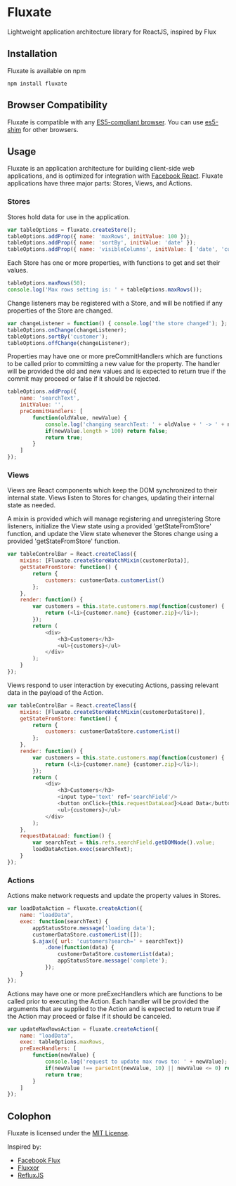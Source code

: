 # Fluxate
Lightweight application architecture library for ReactJS, inspired by Flux

## Installation

Fluxate is available on npm

    npm install fluxate

## Browser Compatibility

Fluxate is compatible with any [ES5-compliant browser](http://kangax.github.io/compat-table/es5/). You can use [es5-shim](https://github.com/es-shims/es5-shim) for other browsers.

## Usage

Fluxate is an application architecture for building client-side web applications, and is optimized for integration with [Facebook React](http://facebook.github.io/react/). Fluxate applications have three major parts: Stores, Views, and Actions.

### Stores

Stores hold data for use in the application.

```javascript
var tableOptions = fluxate.createStore();
tableOptions.addProp({ name: 'maxRows', initValue: 100 });
tableOptions.addProp({ name: 'sortBy', initValue: 'date' });
tableOptions.addProp({ name: 'visibleColumns', initValue: [ 'date', 'customer', 'amount' ] });
```

Each Store has one or more properties, with functions to get and set their values.

```javascript
tableOptions.maxRows(50);
console.log('Max rows setting is: ' + tableOptions.maxRows());
```

Change listeners may be registered with a Store, and will be notified if any properties of the Store are changed.
```javascript
var changeListener = function() { console.log('the store changed'); };
tableOptions.onChange(changeListener);
tableOptions.sortBy('customer');
tableOptions.offChange(changeListener);
```

Properties may have one or more preCommitHandlers which are functions to be called prior to committing a new value for the property. The handler will be provided the old and new values and is expected to return true if the commit may proceed or false if it should be rejected.
```javascript
tableOptions.addProp({
    name: 'searchText',
    initValue: '',
    preCommitHandlers: [
        function(oldValue, newValue) {
            console.log('changing searchText: ' + oldValue + ' -> ' + newValue);
            if(newValue.length > 100) return false;
            return true;
        }
    ]
});
```

### Views

Views are React components which keep the DOM synchronized to their internal state. Views listen to Stores for changes, updating their internal state as needed. 

A mixin is provided which will manage registering and unregistering Store listeners, initialize the View state using a provided 'getStateFromStore' function, and update the View state whenever the Stores change using a provided 'getStateFromStore' function.

```javascript
var tableControlBar = React.createClass({
    mixins: [Fluxate.createStoreWatchMixin(customerData)],
    getStateFromStore: function() {
        return {
            customers: customerData.customerList()
        };
    },
    render: function() {
        var customers = this.state.customers.map(function(customer) {
            return (<li>{customer.name} {customer.zip}</li>);
        });
        return (
            <div>
                <h3>Customers</h3>
                <ul>{customers}</ul>
            </div>
        );
    }
});
```

Views respond to user interaction by executing Actions, passing relevant data in the payload of the Action.

```javascript
var tableControlBar = React.createClass({
    mixins: [Fluxate.createStoreWatchMixin(customerDataStore)],
    getStateFromStore: function() {
        return {
            customers: customerDataStore.customerList()
        };
    },
    render: function() {
        var customers = this.state.customers.map(function(customer) {
            return (<li>{customer.name} {customer.zip}</li>);
        });
        return (
            <div>
                <h3>Customers</h3>
                <input type='text' ref='searchField'/>
                <button onClick={this.requestDataLoad}>Load Data</button>
                <ul>{customers}</ul>
            </div>
        );
    },
    requestDataLoad: function() {
        var searchText = this.refs.searchField.getDOMNode().value;
        loadDataAction.exec(searchText);
    }
});
```


### Actions

Actions make network requests and update the property values in Stores.

```javascript
var loadDataAction = fluxate.createAction({
    name: "loadData",
    exec: function(searchText) {
        appStatusStore.message('loading data');
        customerDataStore.customerList([]);
        $.ajax({ url: 'customers?search=' + searchText})
            .done(function(data) {
                customerDataStore.customerList(data);
                appStatusStore.message('complete');
            });
    }
});
```

Actions may have one or more preExecHandlers which are functions to be called prior to executing the Action. Each handler will be provided the arguments that are supplied to the Action and is expected to return true if the Action may proceed or false if it should be canceled.

```javascript
var updateMaxRowsAction = fluxate.createAction({
    name: "loadData",
    exec: tableOptions.maxRows,
    preExecHandlers: [
        function(newValue) {
            console.log('request to update max rows to: ' + newValue);
            if(newValue !== parseInt(newValue, 10) || newValue <= 0) return false;
            return true;
        }
    ]
});
```

## Colophon

Fluxate is licensed under the [MIT License](http://opensource.org/licenses/MIT).

Inspired by:

* [Facebook Flux](http://facebook.github.io/flux/)
* [Fluxxor](http://fluxxor.com/)
* [RefluxJS](https://github.com/spoike/refluxjs)

